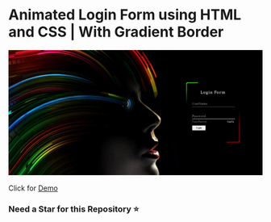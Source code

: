# Animated Login Form using HTML and CSS | With Gradient Border

![Next Article Preview](Preview.jpg)


Click for [Demo](https://youtu.be/X_RDAxl1o2A?si=JQhEr8OFSFJJa8V-)

### Need a Star for this Repository ⭐
